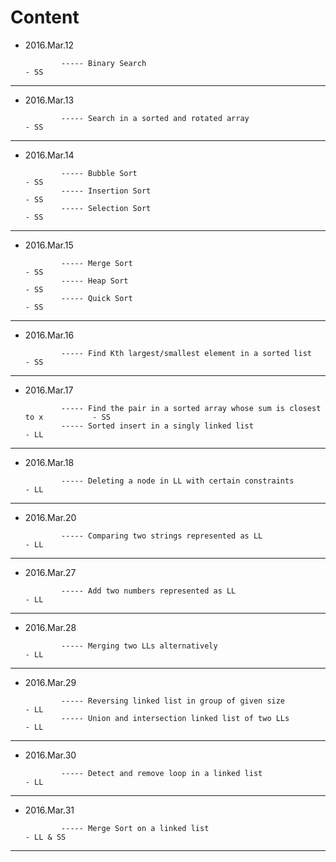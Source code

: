 # Content


- 2016.Mar.12 

              ----- Binary Search                                                       - SS
---

- 2016.Mar.13 

              ----- Search in a sorted and rotated array                                - SS
---

- 2016.Mar.14 

              ----- Bubble Sort                                                         - SS
              ----- Insertion Sort                                                      - SS
              ----- Selection Sort                                                      - SS
---

- 2016.Mar.15 

              ----- Merge Sort                                                          - SS
              ----- Heap Sort                                                           - SS
              ----- Quick Sort                                                          - SS
---

- 2016.Mar.16 

              ----- Find Kth largest/smallest element in a sorted list                  - SS
---

- 2016.Mar.17 

              ----- Find the pair in a sorted array whose sum is closest to x           - SS
              ----- Sorted insert in a singly linked list                               - LL
---

- 2016.Mar.18 

              ----- Deleting a node in LL with certain constraints                      - LL
---

- 2016.Mar.20 

              ----- Comparing two strings represented as LL                             - LL
---

- 2016.Mar.27 

              ----- Add two numbers represented as LL                                   - LL
---

- 2016.Mar.28 

              ----- Merging two LLs alternatively                                       - LL
---

- 2016.Mar.29 

              ----- Reversing linked list in group of given size                        - LL
              ----- Union and intersection linked list of two LLs                       - LL
---

- 2016.Mar.30

              ----- Detect and remove loop in a linked list                             - LL
---

- 2016.Mar.31

              ----- Merge Sort on a linked list                                         - LL & SS
---
